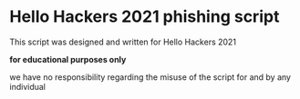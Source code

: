# Hello Hackers 2021 phishing script

This script was designed and written for Hello Hackers 2021

**for educational purposes only**

we have no responsibility regarding the misuse of the script for and by any individual
